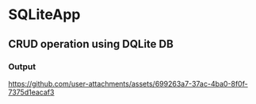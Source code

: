 # SQLiteApp <br>

## CRUD operation using DQLite DB

### Output

https://github.com/user-attachments/assets/699263a7-37ac-4ba0-8f0f-7375d1eacaf3


